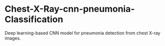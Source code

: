 # Chest-X-Ray-cnn-pneumonia-Classification
Deep learning-based CNN model for pneumonia detection from chest X-ray images.
